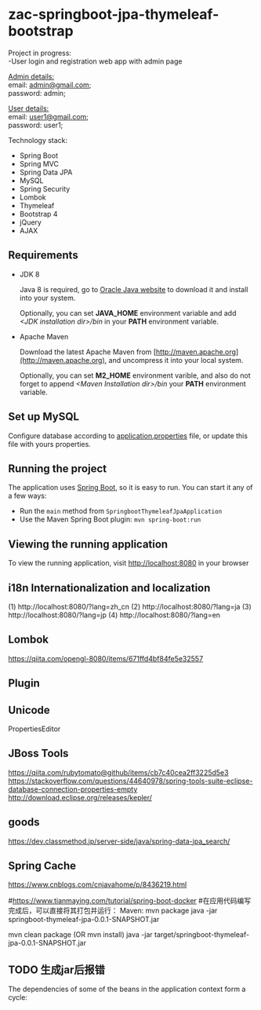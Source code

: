 # zac-springboot-jpa-thymeleaf-bootstrap
Project in progress:  
-User login and registration web app with admin page

[Admin details:](zac-spring-jpa-thymleaf-bootstrap/blob/master/src/main/java/com/zac/spring/configuration/SetupDataLoader.java#L57)  
email: admin@gmail.com;  
password: admin;

[User details:](zac-springboot-jpa-thymeleaf-bootstrap/blob/90daa09263ec034f06c5858f7eb232a1d44fbc33/src/main/java/com/zac/spring/configuration/SetupDataLoader.java#L59)  
email: user1@gmail.com;  
password: user1;

Technology stack:
* Spring Boot
* Spring MVC
* Spring Data JPA
* MySQL
* Spring Security
* Lombok
* Thymeleaf
* Bootstrap 4
* jQuery
* AJAX



## Requirements

* JDK 8

  Java 8 is required, go to [Oracle Java website](http://java.oracle.com) to download it and install into your system. 
 
  Optionally, you can set **JAVA\_HOME** environment variable and add *&lt;JDK installation dir>/bin* in your **PATH** environment variable.

* Apache Maven

  Download the latest Apache Maven from [http://maven.apache.org](http://maven.apache.org), and uncompress it into your local system. 

  Optionally, you can set **M2\_HOME** environment varible, and also do not forget to append *&lt;Maven Installation dir>/bin* your **PATH** environment variable.  

## Set up MySQL
Configure database according to [application.properties](zac-spring-jpa-thymleaf-bootstrap/blob/328496c1ad1c1347f0b03af1504730cb52ffe3a4/src/main/resources/application.properties#L8) file, or update this file with yours properties.

  
## Running the project
The application uses [Spring Boot](http://projects.spring.io/spring-boot/), so it is easy to run. You can start it any of a few ways:
* Run the `main` method from `SpringbootThymeleafJpaApplication `
* Use the Maven Spring Boot plugin: `mvn spring-boot:run`

## Viewing the running application
To view the running application, visit [http://localhost:8080](http://localhost:8080) in your browser

## i18n Internationalization and localization
(1) http://localhost:8080/?lang=zh_cn
(2) http://localhost:8080/?lang=ja
(3) http://localhost:8080/?lang=jp
(4) http://localhost:8080/?lang=en

## Lombok
https://qiita.com/opengl-8080/items/671ffd4bf84fe5e32557

## Plugin
## Unicode
PropertiesEditor
## JBoss Tools
https://qiita.com/rubytomato@github/items/cb7c40cea2ff3225d5e3
https://stackoverflow.com/questions/44640978/spring-tools-suite-eclipse-database-connection-properties-empty
http://download.eclipse.org/releases/kepler/

## goods
https://dev.classmethod.jp/server-side/java/spring-data-jpa_search/

## Spring Cache
https://www.cnblogs.com/cnjavahome/p/8436219.html


#https://www.tianmaying.com/tutorial/spring-boot-docker
#在应用代码编写完成后，可以直接将其打包并运行：
Maven:
mvn package
java -jar springboot-thymeleaf-jpa-0.0.1-SNAPSHOT.jar

mvn clean package
(OR mvn install)
java -jar target/springboot-thymeleaf-jpa-0.0.1-SNAPSHOT.jar

## TODO 生成jar后报错
The dependencies of some of the beans in the application context form a cycle:

